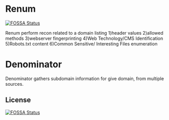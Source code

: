 # Renum
[![FOSSA Status](https://app.fossa.com/api/projects/git%2Bgithub.com%2Fzorianix%2FRenum.svg?type=shield)](https://app.fossa.com/projects/git%2Bgithub.com%2Fzorianix%2FRenum?ref=badge_shield)

Renum perform recon related to a domain listing 
1)header values 
2)allowed methods
3)webserver fingerprinting
4)Web Technology/CMS Identification
5)Robots.txt content
6)Common Sensitive/ Interesting Files enumeration



# Denominator
Denominator gathers subdomain information for give domain, from multiple sources.


## License
[![FOSSA Status](https://app.fossa.com/api/projects/git%2Bgithub.com%2Fzorianix%2FRenum.svg?type=large)](https://app.fossa.com/projects/git%2Bgithub.com%2Fzorianix%2FRenum?ref=badge_large)
